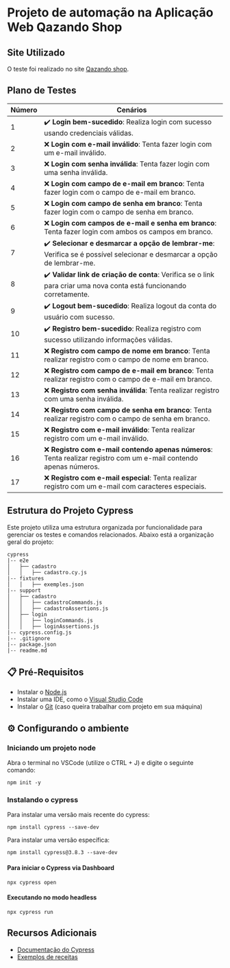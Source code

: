# Projeto de automação na Aplicação Web Qazando Shop

## Site Utilizado

O teste foi realizado no site [Qazando shop](https://automationpratice.com.br/).

## Plano de Testes

| Número | Cenários                                                             |
|--------|---------------------------------------------------------------------|
| 1      | ✔️ **Login bem-sucedido**: Realiza login com sucesso usando credenciais válidas. |
| 2      | ❌ **Login com e-mail inválido**: Tenta fazer login com um e-mail inválido. |
| 3      | ❌ **Login com senha inválida**: Tenta fazer login com uma senha inválida. |
| 4      | ❌ **Login com campo de e-mail em branco**: Tenta fazer login com o campo de e-mail em branco. |
| 5      | ❌ **Login com campo de senha em branco**: Tenta fazer login com o campo de senha em branco. |
| 6      | ❌ **Login com campos de e-mail e senha em branco**: Tenta fazer login com ambos os campos em branco. |
| 7      | ✔️ **Selecionar e desmarcar a opção de lembrar-me**: Verifica se é possível selecionar e desmarcar a opção de lembrar-me. |
| 8      | ✔️ **Validar link de criação de conta**: Verifica se o link para criar uma nova conta está funcionando corretamente. |
| 9      | ✔️ **Logout bem-sucedido**: Realiza logout da conta do usuário com sucesso. |
| 10     | ✔️ **Registro bem-sucedido**: Realiza registro com sucesso utilizando informações válidas. |
| 11     | ❌ **Registro com campo de nome em branco**: Tenta realizar registro com o campo de nome em branco. |
| 12     | ❌ **Registro com campo de e-mail em branco**: Tenta realizar registro com o campo de e-mail em branco. |
| 13     | ❌ **Registro com senha inválida**: Tenta realizar registro com uma senha inválida. |
| 14     | ❌ **Registro com campo de senha em branco**: Tenta realizar registro com o campo de senha em branco. |
| 15     | ❌ **Registro com e-mail inválido**: Tenta realizar registro com um e-mail inválido. |
| 16     | ❌ **Registro com e-mail contendo apenas números**: Tenta realizar registro com um e-mail contendo apenas números. |
| 17     | ❌ **Registro com e-mail especial**: Tenta realizar registro com um e-mail com caracteres especiais. |

## Estrutura do Projeto Cypress

Este projeto utiliza uma estrutura organizada por funcionalidade para gerenciar os testes e comandos relacionados. Abaixo está a organização geral do projeto:

    cypress
    |-- e2e
    │   ├── cadastro
    │   │   ├── cadastro.cy.js
    |-- fixtures
    │   │   ├── exemples.json
    |-- support
    │   ├── cadastro
    │   │   ├── cadastroCommands.js
    │   │   ├── cadastroAssertions.js
    │   ├── login
    │   │   ├── loginCommands.js
    │   │   ├── loginAssertions.js
    |-- cypress.config.js
    |-- .gitignore
    |-- package.json
    |-- readme.md


## 📋 Pré-Requisitos
- Instalar o [Node.js](https://nodejs.org/)
- Instalar uma IDE, como o [Visual Studio Code](https://code.visualstudio.com/download)
- Instalar o [Git](https://git-scm.com/downloads) (caso queira trabalhar com projeto em sua máquina) 

## ⚙️ Configurando o ambiente

### Iniciando um projeto node
Abra o terminal no VSCode (utilize o CTRL + J) e digite o seguinte comando:

    npm init -y

### Instalando o cypress

Para instalar uma versão mais recente do cypress: 

    npm install cypress --save-dev

Para instalar uma versão específica:

    npm install cypress@3.8.3 --save-dev

#### Para iniciar o Cypress via Dashboard
    npx cypress open

#### Executando no modo headless 
    npx cypress run

## Recursos Adicionais
- [Documentação do Cypress](https://docs.cypress.io/guides/overview/why-cypress)
- [Exemplos de receitas](https://github.com/cypress-io/cypress-example-recipes)

